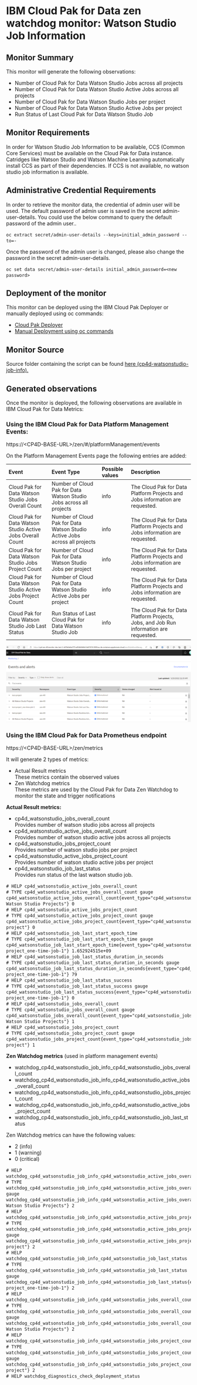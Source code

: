 # IBM Cloud Pak for Data zen watchdog monitor: Watson Studio Job Information

## Monitor Summary

This monitor will generate the following observations:  
- Number of Cloud Pak for Data Watson Studio Jobs across all projects
- Number of Cloud Pak for Data Watson Studio Active Jobs across all projects  
- Number of Cloud Pak for Data Watson Studio Jobs per project
- Number of Cloud Pak for Data Watson Studio Active Jobs per project
- Run Status of Last Cloud Pak for Data Watson Studio Job  

## Monitor Requirements

In order for Watson Studio Job Information to be available, CCS (Common Core Services) must be available on the Cloud Pak for Data instance. Catridges like Watson Studio and Watson Machine Learning automatically install CCS as part of their dependencies. If CCS is not available, no watson studio job information is available.

## Administrative Credential Requirements

In order to retrieve the monitor data, the credential of admin user will be used. The default password of admin user is saved in the secret admin-user-details. You could use the below command to query the default password of the admin user..
```
oc extract secret/admin-user-details --keys=initial_admin_password --to=-
```
Once the password of the admin user is changed, please also change the password in the secret admin-user-details. 
```
oc set data secret/admin-user-details initial_admin_password=<new password>
```

## Deployment of the monitor

This monitor can be deployed using the IBM Cloud Pak Deployer or manually deployed using oc commands:
- [Cloud Pak Deployer](cp4d-watsonstudio-job-info_cloud-pak-deployer.md) 
- [Manual Deployment using oc commands](cp4d-watsonstudio-job-info_manual.md)

## Monitor Source

Source folder containing the script can be found  [here (cp4d-watsonstudio-job-info).](/cp4d-watsonstudio-job-info)

## Generated observations

Once the monitor is deployed, the following observations are available in IBM Cloud Pak for Data Metrics:

### Using the IBM Cloud Pak for Data Platform Management Events:

https://&lt;CP4D-BASE-URL&gt;/zen/#/platformManagement/events

On the Platform Management Events page the following entries are added:

| Event   | Event Type      | Possible values | Description |
|:----------|:-------------|:------|:----------|
| Cloud Pak for Data Watson Studio Jobs Overall Count |Number of Cloud Pak for Data Watson Studio Jobs across all projects |info| The Cloud Pak for Data Platform Projects and Jobs information are requested. |
| Cloud Pak for Data Watson Studio Active Jobs Overall Count |Number of Cloud Pak for Data Watson Studio Active Jobs across all projects |info| The Cloud Pak for Data Platform Projects and Jobs information are requested. |
| Cloud Pak for Data Watson Studio Jobs Project Count |Number of Cloud Pak for Data Watson Studio Jobs per project |info| The Cloud Pak for Data Platform Projects and Jobs information are requested. |
| Cloud Pak for Data Watson Studio Active Jobs Project Count |Number of Cloud Pak for Data Watson Studio Active Jobs per project |info| The Cloud Pak for Data Platform Projects and Jobs information are requested. |
| Cloud Pak for Data Watson Studio Job Last Status |Run Status of Last Cloud Pak for Data Watson Studio Job |info| The Cloud Pak for Data Platform Projects, Jobs, and Job Run information are requested. |

![Overview Events and Alerts](cp4d_events.png?raw=true "Overview Events and Alerts")

### Using the IBM Cloud Pak for Data Prometheus endpoint
https://&lt;CP4D-BASE-URL&gt;/zen/metrics

It will generate 2 types of metrics:
- Actual Result metrics  
  These metrics contain the observed values
- Zen Watchdog metrics  
  These metrics are used by the Cloud Pak for Data Zen Watchdog to monitor the state and trigger notifications

**Actual Result metrics:**
- cp4d_watsonstudio_jobs_overall_count<br>
  Provides number of watson studio jobs across all projects
- cp4d_watsonstudio_active_jobs_overall_count<br>
  Provides number of watson studio active jobs across all projects
- cp4d_watsonstudio_jobs_project_count<br>
  Provides number of watson studio jobs per project
- cp4d_watsonstudio_active_jobs_project_count<br>
  Provides number of watson studio active jobs per project
- cp4d_watsonstudio_job_last_status<br>
  Provides run status of the last watson studio job.

```
# HELP cp4d_watsonstudio_active_jobs_overall_count 
# TYPE cp4d_watsonstudio_active_jobs_overall_count gauge
cp4d_watsonstudio_active_jobs_overall_count{event_type="cp4d_watsonstudio_active_jobs_overall_count",monitor_type="cp4d_watsonstudio_job_info",reference="All Watson Studio Projects"} 0
# HELP cp4d_watsonstudio_active_jobs_project_count 
# TYPE cp4d_watsonstudio_active_jobs_project_count gauge
cp4d_watsonstudio_active_jobs_project_count{event_type="cp4d_watsonstudio_active_jobs_project_count",monitor_type="cp4d_watsonstudio_job_info",reference="test-project"} 0
# HELP cp4d_watsonstudio_job_last_start_epoch_time 
# TYPE cp4d_watsonstudio_job_last_start_epoch_time gauge
cp4d_watsonstudio_job_last_start_epoch_time{event_type="cp4d_watsonstudio_job_last_status",monitor_type="cp4d_watsonstudio_job_info",reference="test-project_one-time-job-1"} 1.652924515e+09
# HELP cp4d_watsonstudio_job_last_status_duration_in_seconds 
# TYPE cp4d_watsonstudio_job_last_status_duration_in_seconds gauge
cp4d_watsonstudio_job_last_status_duration_in_seconds{event_type="cp4d_watsonstudio_job_last_status",monitor_type="cp4d_watsonstudio_job_info",reference="test-project_one-time-job-1"} 79
# HELP cp4d_watsonstudio_job_last_status_success 
# TYPE cp4d_watsonstudio_job_last_status_success gauge
cp4d_watsonstudio_job_last_status_success{event_type="cp4d_watsonstudio_job_last_status",monitor_type="cp4d_watsonstudio_job_info",reference="test-project_one-time-job-1"} 0
# HELP cp4d_watsonstudio_jobs_overall_count 
# TYPE cp4d_watsonstudio_jobs_overall_count gauge
cp4d_watsonstudio_jobs_overall_count{event_type="cp4d_watsonstudio_jobs_overall_count",monitor_type="cp4d_watsonstudio_job_info",reference="All Watson Studio Projects"} 1
# HELP cp4d_watsonstudio_jobs_project_count 
# TYPE cp4d_watsonstudio_jobs_project_count gauge
cp4d_watsonstudio_jobs_project_count{event_type="cp4d_watsonstudio_jobs_project_count",monitor_type="cp4d_watsonstudio_job_info",reference="test-project"} 1
```


**Zen Watchdog metrics** (used in platform management events)
- watchdog_cp4d_watsonstudio_job_info_cp4d_watsonstudio_jobs_overall_count
- watchdog_cp4d_watsonstudio_job_info_cp4d_watsonstudio_active_jobs_overall_count
- watchdog_cp4d_watsonstudio_job_info_cp4d_watsonstudio_jobs_project_count
- watchdog_cp4d_watsonstudio_job_info_cp4d_watsonstudio_active_jobs_project_count
- watchdog_cp4d_watsonstudio_job_info_cp4d_watsonstudio_job_last_status

  
Zen Watchdog metrics can have the following values:
- 2 (info)
- 1 (warning)
- 0 (critical)

```
# HELP watchdog_cp4d_watsonstudio_job_info_cp4d_watsonstudio_active_jobs_overall_count 
# TYPE watchdog_cp4d_watsonstudio_job_info_cp4d_watsonstudio_active_jobs_overall_count gauge
watchdog_cp4d_watsonstudio_job_info_cp4d_watsonstudio_active_jobs_overall_count{event_type="cp4d_watsonstudio_active_jobs_overall_count",monitor_type="cp4d_watsonstudio_job_info",reference="All Watson Studio Projects"} 2
# HELP watchdog_cp4d_watsonstudio_job_info_cp4d_watsonstudio_active_jobs_project_count 
# TYPE watchdog_cp4d_watsonstudio_job_info_cp4d_watsonstudio_active_jobs_project_count gauge
watchdog_cp4d_watsonstudio_job_info_cp4d_watsonstudio_active_jobs_project_count{event_type="cp4d_watsonstudio_active_jobs_project_count",monitor_type="cp4d_watsonstudio_job_info",reference="test-project"} 2
# HELP watchdog_cp4d_watsonstudio_job_info_cp4d_watsonstudio_job_last_status 
# TYPE watchdog_cp4d_watsonstudio_job_info_cp4d_watsonstudio_job_last_status gauge
watchdog_cp4d_watsonstudio_job_info_cp4d_watsonstudio_job_last_status{event_type="cp4d_watsonstudio_job_last_status",monitor_type="cp4d_watsonstudio_job_info",reference="test-project_one-time-job-1"} 2
# HELP watchdog_cp4d_watsonstudio_job_info_cp4d_watsonstudio_jobs_overall_count 
# TYPE watchdog_cp4d_watsonstudio_job_info_cp4d_watsonstudio_jobs_overall_count gauge
watchdog_cp4d_watsonstudio_job_info_cp4d_watsonstudio_jobs_overall_count{event_type="cp4d_watsonstudio_jobs_overall_count",monitor_type="cp4d_watsonstudio_job_info",reference="All Watson Studio Projects"} 2
# HELP watchdog_cp4d_watsonstudio_job_info_cp4d_watsonstudio_jobs_project_count 
# TYPE watchdog_cp4d_watsonstudio_job_info_cp4d_watsonstudio_jobs_project_count gauge
watchdog_cp4d_watsonstudio_job_info_cp4d_watsonstudio_jobs_project_count{event_type="cp4d_watsonstudio_jobs_project_count",monitor_type="cp4d_watsonstudio_job_info",reference="test-project"} 2
# HELP watchdog_diagnostics_check_deployment_status 
```







